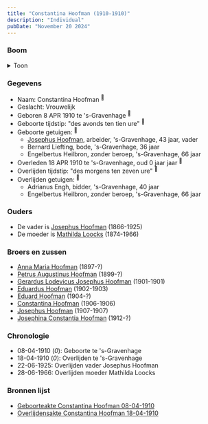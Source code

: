 ```yaml
---
title: "Constantina Hoofman (1910-1910)"
description: "Individual"
pubDate: "November 20 2024"
---
```


### Boom
<details><summary>Toon</summary>

![test](https://www.plantuml.com/plantuml/svg/ZP9DJoCn38Rl-HKM73XLckdNjbLLGL7BXtPBjS1UAy_4TAB995MSsQf2_UyOEYm82TXRvFYrdzVsAKSCiQwiujAu3GQi8CEyN0TVEttkhGyG0pgMBt9H5KOJv2RabWvlgZPn1nLL6GK-X3XI81zt6rBlgkOMcU5H0S3K1qtXhZ1vwOXvFAxGkCa4Ecglr0aiNrgnEYYEhZtJfgWPBhr_gD0T0J9S9KdIxW4SpphptdmgTHyV35czX_4emsotodoCbaOJQ7VXxFu2qa6_3nS1iTw-I-MojdQ5Jg_ou9apBppFcZPStoyW7KgB4sw9x2-v0jSaW0tLBuo5iHhXf_TvoQzGwR0hKFFfh3FhV0NLWzlPKg1-TCMMY-GCC_q7sA014pEVW8r7MzBQkFLp-X0MDt-apR3_0ZYNgVMxS6pDkeWxijPl1NAlcccsMas6Qfoy1Hgb1EIhdQJgjTsvTt92BXg77nSaQV1ljz_FP01dozzYBKq-MFjsAkcdKhcdKt9Qxli9)
</details>

### Gegevens
- Naam: Constantina Hoofman <sup><a href="../s00341/" style="text-decoration:none" title="Geboorteakte Constantina Hoofman 08-04-1910">:link:</a></sup>
- Geslacht: Vrouwelijk
- Geboren 8 APR 1910 te 's-Gravenhage <sup><a href="../s00341/" style="text-decoration:none" title="Geboorteakte Constantina Hoofman 08-04-1910">:link:</a></sup>
- Geboorte tijdstip: "des avonds ten tien ure" <sup><a href="../s00341/" style="text-decoration:none" title="Geboorteakte Constantina Hoofman 08-04-1910">:link:</a></sup>
- Geboorte getuigen: <sup><a href="../s00341/" style="text-decoration:none" title="Geboorteakte Constantina Hoofman 08-04-1910">:link:</a></sup>
  - [Josephus Hoofman](../i00025/), arbeider, \'s-Gravenhage, 43 jaar, vader
  - Bernard Liefting, bode, \'s-Gravenhage, 36 jaar
  - Engelbertus Heilbron, zonder beroep, \'s-Gravenhage, 66 jaar
- Overleden 18 APR 1910 te 's-Gravenhage, oud 0 jaar jaar <sup><a href="../s00342/" style="text-decoration:none" title="Overlijdensakte Constantina Hoofman 18-04-1910">:link:</a></sup>
- Overlijden tijdstip: "des morgens ten zeven ure" <sup><a href="../s00342/" style="text-decoration:none" title="Overlijdensakte Constantina Hoofman 18-04-1910">:link:</a></sup>
- Overlijden getuigen: <sup><a href="../s00342/" style="text-decoration:none" title="Overlijdensakte Constantina Hoofman 18-04-1910">:link:</a></sup>
  - Adrianus Engh, bidder, \'s-Gravenhage, 40 jaar
  - Engelbertus Heilbron, zonder beroep, \'s-Gravenhage, 66 jaar

### Ouders
- De vader is [Josephus Hoofman](../i00025/) (1866-1925)
- De moeder is [Mathilda Loocks](../i00194/) (1874-1966)

### Broers en zussen
- [Anna Maria Hoofman](../i00203/) (1897-?)
- [Petrus Augustinus Hoofman](../i00195/) (1899-?)
- [Gerardus Lodevicus Josephus Hoofman](../i00196/) (1901-1901)
- [Eduardus Hoofman](../i00197/) (1902-1903)
- [Eduard Hoofman](../i00198/) (1904-?)
- [Constantina Hoofman](../i00199/) (1906-1906)
- [Josephus Hoofman](../i00200/) (1907-1907)
- [Josephina Constantia Hoofman](../i00202/) (1912-?)

### Chronologie
- 08-04-1910 (<i>0</i>): Geboorte te 's-Gravenhage
- 18-04-1910 (<i>0</i>): Overlijden te 's-Gravenhage
- 22-06-1925: Overlijden vader Josephus Hoofman
- 28-06-1966: Overlijden moeder Mathilda Loocks

### Bronnen lijst
- [Geboorteakte Constantina Hoofman 08-04-1910](../s00341/)
- [Overlijdensakte Constantina Hoofman 18-04-1910](../s00342/)